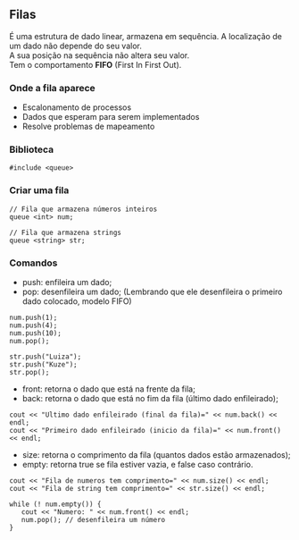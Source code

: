 ## Filas

É uma estrutura de dado linear, armazena em sequência. A localização de um dado não depende do seu valor. <br> A sua posição na sequência não altera seu valor. <br>
Tem o comportamento **FIFO** (First In First Out).

### Onde a fila aparece
- Escalonamento de processos
- Dados que esperam para serem implementados
- Resolve problemas de mapeamento

### Biblioteca
```
#include <queue>
```

### Criar uma fila
```
// Fila que armazena números inteiros
queue <int> num;

// Fila que armazena strings
queue <string> str;
  ```
### Comandos

- push: enfileira um dado;
- pop: desenfileira um dado; (Lembrando que ele desenfileira o primeiro dado colocado, modelo FIFO)

```
num.push(1);
num.push(4);
num.push(10);
num.pop();

str.push("Luiza");
str.push("Kuze");
str.pop();
```
- front: retorna o dado que está na frente da fila;
- back: retorna o dado que está no fim da fila (último dado enfileirado);
```
cout << "Ultimo dado enfileirado (final da fila)=" << num.back() << endl;
cout << "Primeiro dado enfileirado (inicio da fila)=" << num.front() << endl;
```
- size: retorna o comprimento da fila (quantos dados estão armazenados);
- empty: retorna true se fila estiver vazia, e false caso contrário.
```
cout << "Fila de numeros tem comprimento=" << num.size() << endl;
cout << "Fila de string tem comprimento=" << str.size() << endl;

while (! num.empty()) {
   cout << "Numero: " << num.front() << endl;
   num.pop(); // desenfileira um número
}
```
